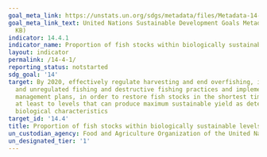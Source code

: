 ```yaml
---
goal_meta_link: https://unstats.un.org/sdgs/metadata/files/Metadata-14-04-01.pdf
goal_meta_link_text: United Nations Sustainable Development Goals Metadata (PDF 370
  KB)
indicator: 14.4.1
indicator_name: Proportion of fish stocks within biologically sustainable levels
layout: indicator
permalink: /14-4-1/
reporting_status: notstarted
sdg_goal: '14'
target: By 2020, effectively regulate harvesting and end overfishing, illegal, unreported
  and unregulated fishing and destructive fishing practices and implement science-based
  management plans, in order to restore fish stocks in the shortest time feasible,
  at least to levels that can produce maximum sustainable yield as determined by their
  biological characteristics
target_id: '14.4'
title: Proportion of fish stocks within biologically sustainable levels
un_custodian_agency: Food and Agriculture Organization of the United Nations (FAO)
un_designated_tier: '1'
---
```

